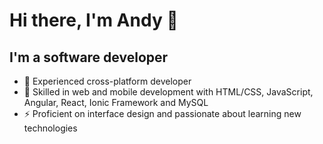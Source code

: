 # Hi there, I'm Andy 👋 

## I'm a software developer

- 🌱 Experienced cross-platform developer
- 🥅 Skilled in web and mobile development with HTML/CSS, JavaScript, Angular, React, Ionic Framework and MySQL
- ⚡ Proficient on interface design and passionate about learning new technologies
